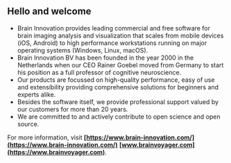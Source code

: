 ## Hello and welcome

- Brain Innovation provides leading commercial and free software for brain imaging analysis and visualization that scales from mobile devices (iOS, Android) to high performance workstations running on major operating systems (Windows, Linux, macOS).
- Brain Innovation BV has been founded in the year 2000 in the Netherlands when our CEO Rainer Goebel moved from Germany to start his position as a full professor of cognitive neuroscience.
- Our products are focussed on high-quality performance, easy of use and extensibility providing comprehensive solutions for beginners and experts alike.
- Besides the software itself, we provide professional support valued by our customers for more than 20 years.
- We are committed to and actively contribute to open science and open source.

For more information, visit **[https://www.brain-innovation.com/](https://www.brain-innovation.com/)** **[www.brainvoyager.com](https://www.brainvoyager.com)**.
